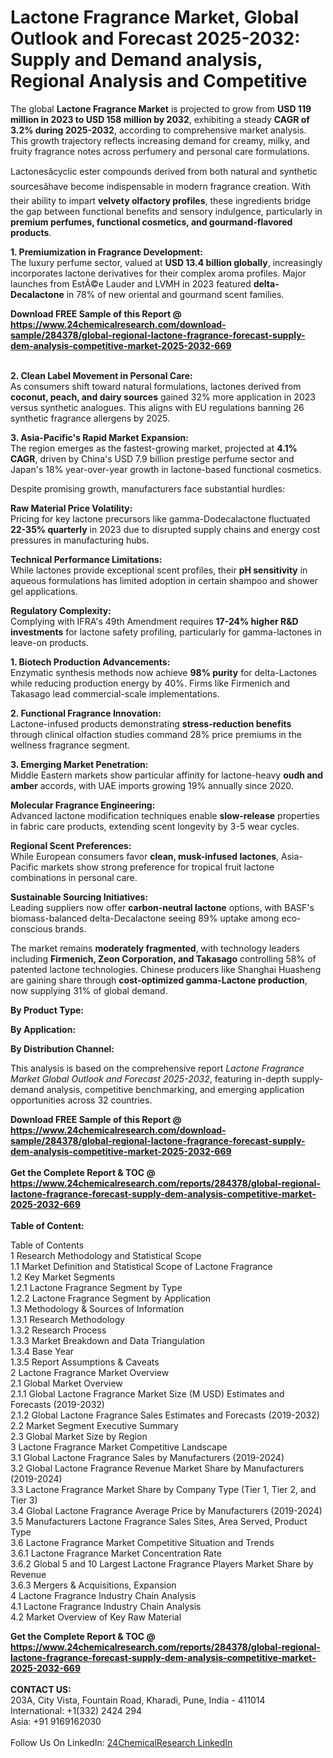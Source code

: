 <h1>Lactone Fragrance Market, Global Outlook and Forecast 2025-2032: Supply and Demand analysis, Regional Analysis and Competitive</h1><p>The global <strong>Lactone Fragrance Market</strong> is projected to grow from <strong>USD 119 million in 2023 to USD 158 million by 2032</strong>, exhibiting a steady <strong>CAGR of 3.2% during 2025-2032</strong>, according to comprehensive market analysis. This growth trajectory reflects increasing demand for creamy, milky, and fruity fragrance notes across perfumery and personal care formulations.</p><p>Lactonesâcyclic ester compounds derived from both natural and synthetic sourcesâhave become indispensable in modern fragrance creation. With their ability to impart <strong>velvety olfactory profiles</strong>, these ingredients bridge the gap between functional benefits and sensory indulgence, particularly in <strong>premium perfumes, functional cosmetics, and gourmand-flavored products</strong>.</p><p><strong>1. Premiumization in Fragrance Development:</strong><br>
The luxury perfume sector, valued at <strong>USD 13.4 billion globally</strong>, increasingly incorporates lactone derivatives for their complex aroma profiles. Major launches from EstÃ©e Lauder and LVMH in 2023 featured <strong>delta-Decalactone</strong> in 78% of new oriental and gourmand scent families.</p><div><b>Download FREE Sample of this Report @ 
            <a href="https://www.24chemicalresearch.com/download-sample/284378/global-regional-lactone-fragrance-forecast-supply-dem-analysis-competitive-market-2025-2032-669">
            https://www.24chemicalresearch.com/download-sample/284378/global-regional-lactone-fragrance-forecast-supply-dem-analysis-competitive-market-2025-2032-669</a></b></div><br><p><strong>2. Clean Label Movement in Personal Care:</strong><br>
As consumers shift toward natural formulations, lactones derived from <strong>coconut, peach, and dairy sources</strong> gained 32% more application in 2023 versus synthetic analogues. This aligns with EU regulations banning 26 synthetic fragrance allergens by 2025.</p><p><strong>3. Asia-Pacific's Rapid Market Expansion:</strong><br>
The region emerges as the fastest-growing market, projected at <strong>4.1% CAGR</strong>, driven by China's USD 7.9 billion prestige perfume sector and Japan's 18% year-over-year growth in lactone-based functional cosmetics.</p><p>Despite promising growth, manufacturers face substantial hurdles:</p><p><strong>Raw Material Price Volatility:</strong><br>
	Pricing for key lactone precursors like gamma-Dodecalactone fluctuated <strong>22-35% quarterly</strong> in 2023 due to disrupted supply chains and energy cost pressures in manufacturing hubs.</p><p><strong>Technical Performance Limitations:</strong><br>
	While lactones provide exceptional scent profiles, their <strong>pH sensitivity</strong> in aqueous formulations has limited adoption in certain shampoo and shower gel applications.</p><p><strong>Regulatory Complexity:</strong><br>
	Complying with IFRA's 49th Amendment requires <strong>17-24% higher R&amp;D investments</strong> for lactone safety profiling, particularly for gamma-lactones in leave-on products.</p><p><strong>1. Biotech Production Advancements:</strong><br>
Enzymatic synthesis methods now achieve <strong>98% purity</strong> for delta-Lactones while reducing production energy by 40%. Firms like Firmenich and Takasago lead commercial-scale implementations.</p><p><strong>2. Functional Fragrance Innovation:</strong><br>
Lactone-infused products demonstrating <strong>stress-reduction benefits</strong> through clinical olfaction studies command 28% price premiums in the wellness fragrance segment.</p><p><strong>3. Emerging Market Penetration:</strong><br>
Middle Eastern markets show particular affinity for lactone-heavy <strong>oudh and amber</strong> accords, with UAE imports growing 19% annually since 2020.</p><p><strong>Molecular Fragrance Engineering:</strong><br>
	Advanced lactone modification techniques enable <strong>slow-release</strong> properties in fabric care products, extending scent longevity by 3-5 wear cycles.</p><p><strong>Regional Scent Preferences:</strong><br>
	While European consumers favor <strong>clean, musk-infused lactones</strong>, Asia-Pacific markets show strong preference for tropical fruit lactone combinations in personal care.</p><p><strong>Sustainable Sourcing Initiatives:</strong><br>
	Leading suppliers now offer <strong>carbon-neutral lactone</strong> options, with BASF's biomass-balanced delta-Decalactone seeing 89% uptake among eco-conscious brands.</p><p>The market remains <strong>moderately fragmented</strong>, with technology leaders including <strong>Firmenich, Zeon Corporation, and Takasago</strong> controlling 58% of patented lactone technologies. Chinese producers like Shanghai Huasheng are gaining share through <strong>cost-optimized gamma-Lactone production</strong>, now supplying 31% of global demand.</p><p><strong>By Product Type:</strong></p><p><strong>By Application:</strong></p><p><strong>By Distribution Channel:</strong></p><p>This analysis is based on the comprehensive report <em>Lactone Fragrance Market Global Outlook and Forecast 2025-2032</em>, featuring in-depth supply-demand analysis, competitive benchmarking, and emerging application opportunities across 32 countries.</p><div><b>Download FREE Sample of this Report @ 
            <a href="https://www.24chemicalresearch.com/download-sample/284378/global-regional-lactone-fragrance-forecast-supply-dem-analysis-competitive-market-2025-2032-669">
            https://www.24chemicalresearch.com/download-sample/284378/global-regional-lactone-fragrance-forecast-supply-dem-analysis-competitive-market-2025-2032-669</a></b></div><br><div><b>Get the Complete Report & TOC @ 
            <a href="https://www.24chemicalresearch.com/reports/284378/global-regional-lactone-fragrance-forecast-supply-dem-analysis-competitive-market-2025-2032-669">
            https://www.24chemicalresearch.com/reports/284378/global-regional-lactone-fragrance-forecast-supply-dem-analysis-competitive-market-2025-2032-669</a></b></div><br>
            <b>Table of Content:</b><p>Table of Contents<br />
1 Research Methodology and Statistical Scope<br />
1.1 Market Definition and Statistical Scope of Lactone Fragrance<br />
1.2 Key Market Segments<br />
1.2.1 Lactone Fragrance Segment by Type<br />
1.2.2 Lactone Fragrance Segment by Application<br />
1.3 Methodology & Sources of Information<br />
1.3.1 Research Methodology<br />
1.3.2 Research Process<br />
1.3.3 Market Breakdown and Data Triangulation<br />
1.3.4 Base Year<br />
1.3.5 Report Assumptions & Caveats<br />
2 Lactone Fragrance Market Overview<br />
2.1 Global Market Overview<br />
2.1.1 Global Lactone Fragrance Market Size (M USD) Estimates and Forecasts (2019-2032)<br />
2.1.2 Global Lactone Fragrance Sales Estimates and Forecasts (2019-2032)<br />
2.2 Market Segment Executive Summary<br />
2.3 Global Market Size by Region<br />
3 Lactone Fragrance Market Competitive Landscape<br />
3.1 Global Lactone Fragrance Sales by Manufacturers (2019-2024)<br />
3.2 Global Lactone Fragrance Revenue Market Share by Manufacturers (2019-2024)<br />
3.3 Lactone Fragrance Market Share by Company Type (Tier 1, Tier 2, and Tier 3)<br />
3.4 Global Lactone Fragrance Average Price by Manufacturers (2019-2024)<br />
3.5 Manufacturers Lactone Fragrance Sales Sites, Area Served, Product Type<br />
3.6 Lactone Fragrance Market Competitive Situation and Trends<br />
3.6.1 Lactone Fragrance Market Concentration Rate<br />
3.6.2 Global 5 and 10 Largest Lactone Fragrance Players Market Share by Revenue<br />
3.6.3 Mergers & Acquisitions, Expansion<br />
4 Lactone Fragrance Industry Chain Analysis<br />
4.1 Lactone Fragrance Industry Chain Analysis<br />
4.2 Market Overview of Key Raw Material</p><div><b>Get the Complete Report & TOC @ 
            <a href="https://www.24chemicalresearch.com/reports/284378/global-regional-lactone-fragrance-forecast-supply-dem-analysis-competitive-market-2025-2032-669">
            https://www.24chemicalresearch.com/reports/284378/global-regional-lactone-fragrance-forecast-supply-dem-analysis-competitive-market-2025-2032-669</a></b></div><br><b>CONTACT US:</b><br>
            203A, City Vista, Fountain Road, Kharadi, Pune, India - 411014<br>
            International: +1(332) 2424 294<br>
            Asia: +91 9169162030 <br><br>
            Follow Us On LinkedIn: <a href="https://www.linkedin.com/company/24chemicalresearch/">24ChemicalResearch LinkedIn</a>